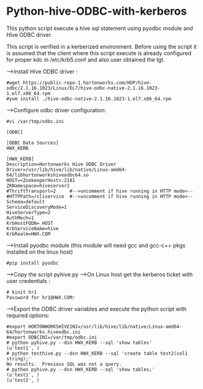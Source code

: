 # Python-hive-ODBC-with-kerberos

This python script execute a hive sql statement using pyodbc module and Hive ODBC driver. 

This script is  verified in a kerberized environment. Before using the script it is assumed that  the client where this script execute is already configured for proper kdc in /etc/krb5.conf and also user obtained the tgt.

-->Install Hive ODBC driver : 

    #wget https://public-repo-1.hortonworks.com/HDP/hive-odbc/2.1.16.1023/Linux/EL7/hive-odbc-native-2.1.16.1023-1.el7.x86_64.rpm
    #yum install ./hive-odbc-native-2.1.16.1023-1.el7.x86_64.rpm

 -->Configure odbc driver configuration: 

    #vi /var/tmp/odbc.ini
    
    [ODBC]
    
    [ODBC Data Sources]
    HWX_KERB
    
    [HWX_KERB]
    Description=Hortonworks Hive ODBC Driver
    Driver=/usr/lib/hive/lib/native/Linux-amd64-64/libhortonworkshiveodbc64.so
    HOST=<ZookeeperHost>:2181
    ZKNamespace=hiveserver2
    #ThriftTransport=2     #-->uncomment if hive running in HTTP mode<--
    #HTTPPath=/cliservice  #-->uncomment if hive running in HTTP mode<--
    Schema=default
    ServiceDiscoveryMode=1
    HiveServerType=2
    AuthMech=1
    KrbHostFQDN=_HOST
    KrbServiceName=hive
    KrbRealm=HWX.COM

-->Install pyodbc module (this module will need gcc and gcc-c++ pkgs installed on the linux host)

    #pip install pyodbc

-->Copy the script pyhive.py
-->On Linux host get the kerberos ticket with user credentials : 

    # kinit hr1
    Password for hr1@HWX.COM:


-->Export the ODBC driver variables and execute the python script with required options: 

    #export HORTONWORKSHIVEINI=/usr/lib/hive/lib/native/Linux-amd64-64/hortonworks.hiveodbc.ini
    #export ODBCINI=/var/tmp/odbc.ini
    # python pyhive.py --dsn HWX_KERB --sql 'show tables'
    (u'test1', )
    # python testhive.py --dsn HWX_KERB --sql 'create table test2(col1 string);'
    No results.  Previous SQL was not a query.
    # python pyhive.py --dsn HWX_KERB --sql 'show tables;'
    (u'test1', )
    (u'test2', )

